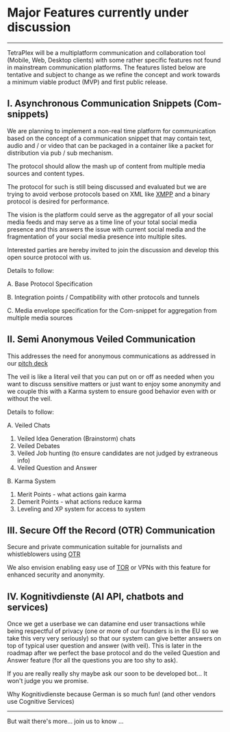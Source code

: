 # Major Features currently under discussion
___________________________________________

TetraPlex will be a multiplatform communication and collaboration tool (Mobile, Web, Desktop clients) with some rather specific features not found in mainstream communication platforms. The features listed below are tentative and subject to change as we refine the concept and work towards a minimum viable product (MVP) and first public release.

## I. Asynchronous Communication Snippets (Com-snippets)

We are planning to implement a non-real time platform for communication based on the concept of a communication snippet that may contain text, audio and / or video that can be packaged in a container like a packet for distribution via pub / sub mechanism. 

The protocol should allow the mash up of content from multiple media sources and content types.

The protocol for such is still being discussed and evaluated but we are trying to avoid verbose protocols based on XML like [XMPP](https://xmpp.org/) and a binary protocol is desired for performance.

The vision is the platform could serve as the aggregator of all your social media feeds and may serve as a time line of your total social media presence and this answers the issue with current social media and the fragmentation of your social media presence into multiple sites.  

Interested parties are hereby invited to join the discussion and develop this open source protocol with us.


Details to follow:

A. Base Protocol Specification

B. Integration points / Compatibility with other protocols and tunnels

C. Media envelope specification for the Com-snippet for aggregation from multiple media sources


## II. Semi Anonymous Veiled Communication

This addresses the need for anonymous communications as addressed in  our [pitch deck](TetraPlex%20deck%200.54%20-%20dark%20mode.pptx)

The veil is like a literal veil that you can put on or off as needed when you want to discuss sensitive matters or just want to enjoy some anonymity and we couple this with a Karma system to ensure good behavior even with or without the veil.

Details to follow:

A. Veiled Chats

1. Veiled Idea Generation (Brainstorm) chats
2. Veiled Debates
3. Veiled Job hunting (to ensure candidates are not judged by extraneous info)
4. Veiled Question and Answer

B. Karma System

1. Merit Points - what actions gain karma
2. Demerit Points - what actions reduce karma
3. Leveling and XP system for access to system


## III.  Secure Off the Record (OTR) Communication

Secure and private communication suitable for journalists and whistleblowers using [OTR](https://en.wikipedia.org/wiki/Off-the-Record_Messaging)

We also envision enabling easy use of [TOR](https://www.torproject.org/) or VPNs with this feature for enhanced security and anonymity.

## IV. Kognitivdienste (AI API, chatbots and services)

Once we get a userbase we can datamine end user transactions while being respectful of privacy (one or more of our founders is in the EU so we take this very very seriously) so that our system can give better answers on top of typical user question and answer (with veil). This is later in the roadmap after we perfect the base protocol and do the veiled Question and Answer feature (for all the questions you are too shy to ask).

If you are really really shy maybe ask our soon to be developed bot... It won't judge you we promise.

Why Kognitivdienste because German is so much fun! (and other vendors use Cognitive Services)
________________________
But wait there's more... 
join us to know ...



